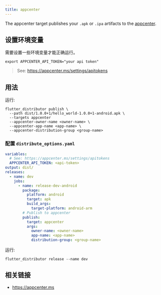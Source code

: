 ```yaml
---
title: appcenter
---
```


The appcenter target publishes your `.apk` or `.ipa` artifacts to the [appcenter](https://appcenter.ms).

## 设置环境变量

需要设置一些环境变量才能正确运行。

```
export APPCENTER_API_TOKEN="your api token"
```

> See: https://appcenter.ms/settings/apitokens

## 用法

运行:

```
flutter_distributor publish \
  --path dist/1.0.0+1/hello_world-1.0.0+1-android.apk \
  --targets appcenter
  --appcenter-owner-name <owner-name> \
  --appcenter-app-name <app-name> \
  --appcenter-distribution-group <group-name>
```

### 配置 `distribute_options.yaml`

```yaml
variables:
  # See: https://appcenter.ms/settings/apitokens
  APPCENTER_API_TOKEN: <api-token>
output: dist/
releases:
  - name: dev
    jobs:
      - name: release-dev-android
        package:
          platform: android
          target: apk
          build_args:
            target-platform: android-arm
        # Publish to appcenter
        publish:
          target: appcenter
          args:
            owner-name: <owner-name>
            app-name: <app-name>
            distribution-group: <group-name>
```

运行:

```
flutter_distributor release --name dev
```

## 相关链接

- https://appcenter.ms
